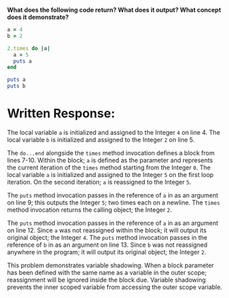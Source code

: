 **What does the following code return? What does it output? What concept does it demonstrate?**

```ruby
a = 4
b = 2

2.times do |a|
  a = 5
  puts a
end

puts a
puts b
```

# Written Response:

The local variable `a` is initialized and assigned to the Integer `4` on line 4.
The local variable `b` is initialized and assigned to the Integer `2` on line 5.

The `do...end` alongside the `times` method invocation defines a block from lines 7-10. Within the block; `a` is defined as the parameter and represents the current iteration of the `times` method starting from the Integer `0`. The local variable `a` is initialized and assigned to the Integer `5` on the first loop iteration. On the second iteration; `a` is reassigned to the Integer `5`.

The `puts` method invocation passes in the reference of `a` in as an argument on line 9; this outputs the Integer `5`; two times each on a newline.
The `times` method invocation returns the calling object; the Integer `2`.

The `puts` method invocation passes in the reference of `a` in as an argument on line 12. Since `a` was not reassigned within the block; it will output its original object; the Integer `4`. The `puts` method invocation passes in the reference of `b` in as an argument on line 13. Since `b` was not reassigned anywhere in the program; it will output its original object; the Integer `2`.

This problem demonstrates variable shadowing. When a block parameter has been defined with the same name as a variable in the outer scope; reassignment will be ignored inside the block due. Variable shadowing prevents the inner scoped variable from accessing the outer scope variable.

